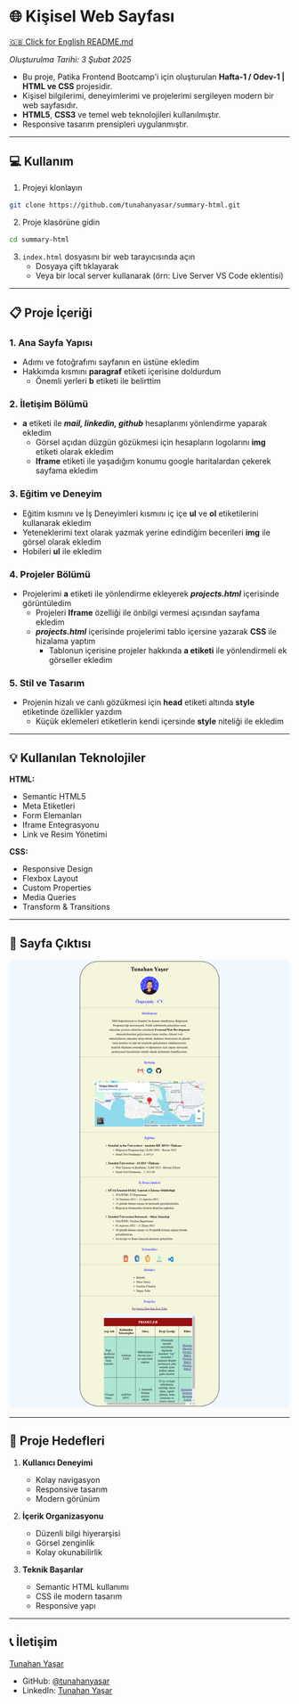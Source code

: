 # 🌐 Kişisel Web Sayfası

[🇬🇧 Click for English README.md](./README.md)

*Oluşturulma Tarihi: 3 Şubat 2025*

* Bu proje, Patika Frontend Bootcamp'i için oluşturulan **Hafta-1 / Odev-1 | HTML ve CSS** projesidir.
* Kişisel bilgilerimi, deneyimlerimi ve projelerimi sergileyen modern bir web sayfasıdır.
* **HTML5**, **CSS3** ve temel web teknolojileri kullanılmıştır.
* Responsive tasarım prensipleri uygulanmıştır.

---

## :computer: Kullanım

1. Projeyi klonlayın
```bash
git clone https://github.com/tunahanyasar/summary-html.git
```

2. Proje klasörüne gidin
```bash
cd summary-html
```

3. `index.html` dosyasını bir web tarayıcısında açın
   - Dosyaya çift tıklayarak
   - Veya bir local server kullanarak (örn: Live Server VS Code eklentisi)

---

## 📋 Proje İçeriği

### 1. Ana Sayfa Yapısı
- Adımı ve fotoğrafımı sayfanın en üstüne ekledim
- Hakkımda kısmını **paragraf** etiketi içerisine doldurdum
  - Önemli yerleri **b** etiketi ile belirttim

### 2. İletişim Bölümü
- **a** etiketi ile ***mail, linkedin, github*** hesaplarımı yönlendirme yaparak ekledim
  - Görsel açıdan düzgün gözükmesi için hesapların logolarını **img** etiketi olarak ekledim
  - **Iframe** etiketi ile yaşadığım konumu google haritalardan çekerek sayfama ekledim

### 3. Eğitim ve Deneyim
- Eğitim kısmını ve İş Deneyimleri kısmını iç içe **ul** ve **ol** etiketilerini kullanarak ekledim
- Yeteneklerimi text olarak yazmak yerine edindiğim becerileri **img** ile görsel olarak ekledim
- Hobileri **ul** ile ekledim

### 4. Projeler Bölümü
- Projelerimi **a** etiketi ile yönlendirme ekleyerek ***projects.html*** içerisinde görüntüledim
  - Projeleri **Iframe** özelliği ile önbilgi vermesi açısından sayfama ekledim
  - ***projects.html*** içerisinde projelerimi tablo içersine yazarak **CSS** ile hizalama yaptım
    - Tablonun içerisine projeler hakkında **a etiketi** ile yönlendirmeli ek görseller ekledim

### 5. Stil ve Tasarım
- Projenin hizalı ve canlı gözükmesi için **head** etiketi altında **style** etiketinde özellikler yazdım
  - Küçük eklemeleri etiketlerin kendi içersinde **style** niteliği ile ekledim

---

## 💡 Kullanılan Teknolojiler

**HTML:**
* Semantic HTML5
* Meta Etiketleri
* Form Elemanları
* Iframe Entegrasyonu
* Link ve Resim Yönetimi

**CSS:**
* Responsive Design
* Flexbox Layout
* Custom Properties
* Media Queries
* Transform & Transitions

---

## 📸 Sayfa Çıktısı

![KisiselSayfa](./kisisel-sayfa.png)

---

## 🎯 Proje Hedefleri

1. **Kullanıcı Deneyimi**
   - Kolay navigasyon
   - Responsive tasarım
   - Modern görünüm

2. **İçerik Organizasyonu**
   - Düzenli bilgi hiyerarşisi
   - Görsel zenginlik
   - Kolay okunabilirlik

3. **Teknik Başarılar**
   - Semantic HTML kullanımı
   - CSS ile modern tasarım
   - Responsive yapı

---

## 📞 İletişim

[Tunahan Yaşar](https://github.com/tunahanyasar)

* GitHub: [@tunahanyasar](https://github.com/tunahanyasar)
* LinkedIn: [Tunahan Yaşar](https://www.linkedin.com/in/tunahan-yasar/) 
